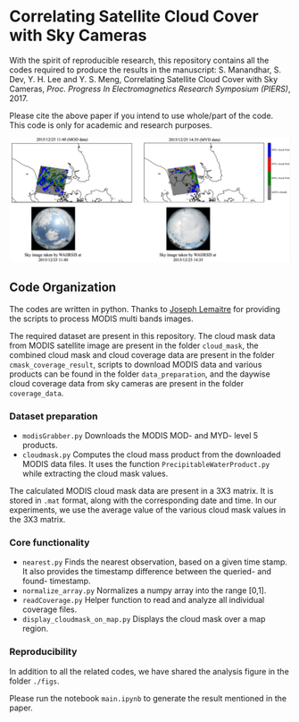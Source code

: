 # Correlating Satellite Cloud Cover with Sky Cameras

With the spirit of reproducible research, this repository contains all the codes required to produce the results in the manuscript: S. Manandhar, S. Dev, Y. H. Lee and Y. S. Meng, Correlating Satellite Cloud Cover with Sky Cameras, *Proc. Progress In Electromagnetics Research Symposium (PIERS)*, 2017. 

Please cite the above paper if you intend to use whole/part of the code. This code is only for academic and research purposes.

![alt text](https://github.com/Soumyabrata/MODIS-cloud-mask/blob/master/figs/compare-figure.jpg "cloud mask analysis")

## Code Organization
The codes are written in python. Thanks to <a href="https://www.linkedin.com/in/joseph-lemaitre-93a74412b/">Joseph Lemaitre</a> for providing the scripts to process MODIS multi bands images. 

The required dataset are present in this repository. The cloud mask data from MODIS satellite image are present in the folder `cloud_mask`, the combined cloud mask and cloud coverage data are present in the folder `cmask_coverage_result`, scripts to download MODIS data and various products can be found in the folder `data_preparation`, and the daywise cloud coverage data from sky cameras are present in the folder `coverage_data`. 


### Dataset preparation
* `modisGrabber.py` Downloads the MODIS MOD- and MYD- level 5 products.
* `cloudmask.py` Computes the cloud mass product from the downloaded MODIS data files. It uses the function `PrecipitableWaterProduct.py` while extracting the cloud mask values.

The calculated MODIS cloud mask data are present in a 3X3 matrix. It is stored in `.mat` format, along with the corresponding date and time. In our experiments, we use the average value of the various cloud mask values in the 3X3 matrix.

### Core functionality

* `nearest.py` Finds the nearest observation, based on a given time stamp. It also provides the timestamp difference between the queried- and found- timestamp. 
* `normalize_array.py` Normalizes a numpy array into the range [0,1]. 
* `readCoverage.py` Helper function to read and analyze all individual coverage files. 
* `display_cloudmask_on_map.py` Displays the cloud mask over a map region.

### Reproducibility 
In addition to all the related codes, we have shared the analysis figure in the folder `./figs`.

Please run the notebook `main.ipynb` to generate the result mentioned in the paper.

